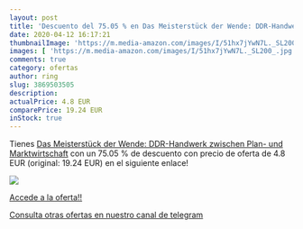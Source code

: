 ```yaml
---
layout: post
title: 'Descuento del 75.05 % en Das Meisterstück der Wende: DDR-Handwerk'
date: 2020-04-12 16:17:21
thumbnailImage: 'https://m.media-amazon.com/images/I/51hx7jYwN7L._SL200_.jpg'
images: [ 'https://m.media-amazon.com/images/I/51hx7jYwN7L._SL200_.jpg' ]
comments: true
category: ofertas
author: ring
slug: 3869503505
description:
actualPrice: 4.8 EUR
comparePrice: 19.24 EUR
inStock: true
---
```


Tienes [Das Meisterstück der Wende: DDR-Handwerk zwischen Plan- und Marktwirtschaft](https://www.amazon.com/dp/3869503505/?tag=redken08-20) con un 75.05 % de descuento con precio de oferta de 4.8 EUR (original: 19.24 EUR) en el siguiente enlace!

[![](https://m.media-amazon.com/images/I/51hx7jYwN7L._SL200_.jpg)](https://www.amazon.com/dp/3869503505/?tag=redken08-20)

[Accede a la oferta!!](https://www.amazon.com/dp/3869503505/?tag=redken08-20)

[Consulta otras ofertas en nuestro canal de telegram](https://t.me/s/ofertas25)

